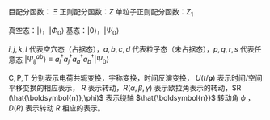巨配分函数： $\Xi$
正则配分函数：$Z$
单粒子正则配分函数：$Z_{1}$

真空态：$|\rangle$，$|\Phi_{0}\rangle$
基态：$|0\rangle$，$|\Psi_{0}\rangle$

$i, j, k, l$ 代表空穴态（占据态），$a, b, c, d$ 代表粒子态（未占据态），$p, q, r, s$ 代表任意态
$|\Psi_{ij}^{ab}\rangle\equiv a_{i}^{\dagger}a_{j}^{\dagger}a_{a}^{\dagger}a_{b}^{\dagger}|\Psi_{0}\rangle$


$\mathsf{C},\mathsf{P},\mathsf{T}$ 分别表示电荷共轭变换，宇称变换，时间反演变换，
$U(t/\boldsymbol{p})$ 表示时间/空间平移变换的相应表示，
$R$ 表示转动，$R (\alpha, \beta, \gamma)$  表示欧拉角表示的转动，$R (\hat{\boldsymbol{n}},\phi)$ 表示绕轴 $\hat{\boldsymbol{n}}$ 转动角 $\phi$  ，$D(R)$ 表示转动 $R$ 相应的表示。
